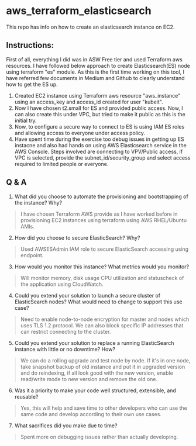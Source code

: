 # aws_terraform_elasticsearch
This repo has info on how to create an elasticsearch instance on EC2.

## Instructions:

First of all, everything I did was in ASW Free tier and used Terraform aws resources.
I have followed below approach to create Elasticsearch(ES) node using terraform "es" module. As this is the first time working on this tool, I have referred few documents in Medium and Github to clearly understand how to get the ES up.

1. Created EC2 instance using Terraform aws resource "aws_instance" using an access_key and access_id created for user "kubeit".
2. Now I have chosen t2.small for ES and provided public access. Now, I can also create this under VPC, but tried to make it public as this is the initial try.
3. Now, to configure a secure way to connect to ES is using IAM ES roles and allowing access to everyone under access policy.
4. Have spent time during the exercise too debug issues in getting up ES instacne and also had hands on using AWS Elasticsearch service in the AWS Console. Steps involved are connecting to VPV/Public access, if VPC is selected, provide the subnet_id/security_group and select access required to limited people or everyone.

## Q & A
1. What did you choose to automate the provisioning and bootstrapping of the instance? Why?
  > I have chosen Terraform AWS provide as I have worked before in provisioning EC2 instances using terraform using AWS RHEL/Ubuntu AMIs.
2. How did you choose to secure ElasticSearch? Why?
  > Used AWSESAdmin IAM role to secure ElasticSearch accessing using endpoint.
3. How would you monitor this instance? What metrics would you monitor?
  > Will monitor memory, disk usage CPU utilization and statuscheck of the application using CloudWatch.
4. Could you extend your solution to launch a secure cluster of ElasticSearch nodes? What
would need to change to support this use case?
  > Need to enable node-to-node encryption for master and nodes which uses TLS 1.2 protocol. We can also block specific IP addresses that can restrict connecting to the cluster.
5. Could you extend your solution to replace a running ElasticSearch instance with little or no
downtime? How?
  > We can do a rolling upgrade and test node by node. If it's in one node, take snapshot backup of old instance and put it in upgraded version and do reindexing, if all look good with the new version, enable read/write mode to new version and remove the old one.
6. Was it a priority to make your code well structured, extensible, and reusable?
  > Yes, this will help and save time to other developers who can use the same code and develop according to their own use cases.
7. What sacrifices did you make due to time?
  > Spent more on debugging issues rather than actually developing.
